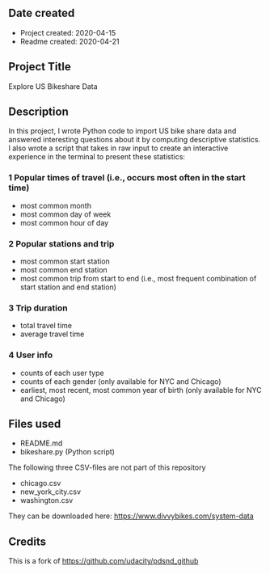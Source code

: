 ## Date created
- Project created: 2020-04-15
- Readme created: 2020-04-21

## Project Title
Explore US Bikeshare Data

## Description
In this project, I wrote Python code to import US bike share data and answered interesting questions about it by computing descriptive statistics. I also wrote a script that takes in raw input to create an interactive experience in the terminal to present these statistics:

### 1 Popular times of travel (i.e., occurs most often in the start time)
- most common month
- most common day of week
- most common hour of day

### 2 Popular stations and trip
- most common start station
- most common end station
- most common trip from start to end (i.e., most frequent combination of start station and end station)

### 3 Trip duration
- total travel time
- average travel time

### 4 User info
- counts of each user type
- counts of each gender (only available for NYC and Chicago)
- earliest, most recent, most common year of birth (only available for NYC and Chicago)

## Files used

- README.md
- bikeshare.py (Python script)

The following three CSV-files are not part of this repository
- chicago.csv
- new_york_city.csv
- washington.csv

They can be downloaded here: https://www.divvybikes.com/system-data


## Credits
This is a fork of https://github.com/udacity/pdsnd_github
